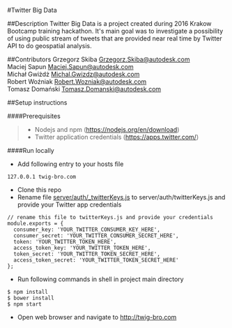 #Twitter Big Data

##Description
Twitter Big Data is a project created during 2016 Krakow Bootcamp training hackathon. It's main goal was to investigate a possibility of using public stream of tweets that are provided near real time by Twitter API to do geospatial analysis.

##Contributors
Grzegorz Skiba <Grzegorz.Skiba@autodesk.com> <br>
Maciej Sapun <Maciej.Sapun@autodesk.com> <br>
Michał Gwiżdż <Michal.Gwizdz@autodesk.com> <br>
Robert Woźniak <Robert.Wozniak@autodesk.com> <br>
Tomasz Domański <Tomasz.Domanski@autodesk.com> <br>

##Setup instructions

####Prerequisites
> - Nodejs and npm (https://nodejs.org/en/download)
> - Twitter application credentials (https://apps.twitter.com/)

####Run locally
- Add following entry to your hosts file
```
127.0.0.1 twig-bro.com
```
- Clone this repo
- Rename file [server/auth/_twitterKeys.js](server/auth/_twitterKeys.js) to server/auth/twitterKeys.js and provide your Twitter app credentials
```
// rename this file to twitterKeys.js and provide your credentials
module.exports = {
  consumer_key: 'YOUR_TWITTER_CONSUMER_KEY_HERE',
  consumer_secret: 'YOUR_TWITTER_CONSUMER_SECRET_HERE',
  token: 'YOUR_TWITTER_TOKEN_HERE',
  access_token_key: 'YOUR_TWITTER_TOKEN_HERE',
  token_secret: 'YOUR_TWITTER_TOKEN_SECRET_HERE',
  access_token_secret: 'YOUR_TWITTER_TOKEN_SECRET_HERE'
};
```
- Run following commands in shell in project main directory
```
$ npm install
$ bower install
$ npm start 
```
- Open web browser and navigate to http://twig-bro.com
